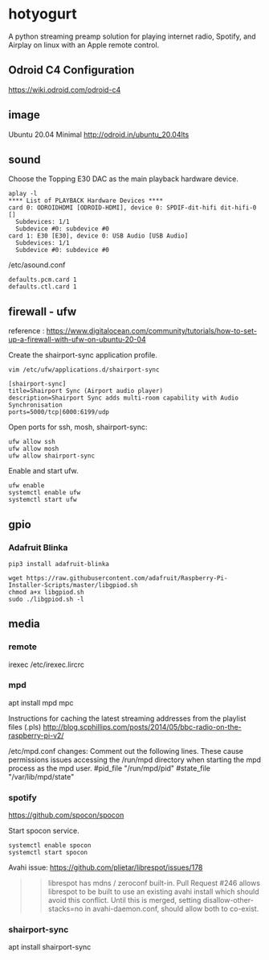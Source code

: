 # hotyogurt
A python streaming preamp solution for playing internet radio, Spotify, and Airplay on linux with an Apple remote control.

## Odroid C4 Configuration
https://wiki.odroid.com/odroid-c4

## image
Ubuntu 20.04 Minimal
http://odroid.in/ubuntu_20.04lts

## sound
Choose the Topping E30 DAC as the main playback hardware device.
```
aplay -l
**** List of PLAYBACK Hardware Devices ****
card 0: ODROIDHDMI [ODROID-HDMI], device 0: SPDIF-dit-hifi dit-hifi-0 []
  Subdevices: 1/1
  Subdevice #0: subdevice #0
card 1: E30 [E30], device 0: USB Audio [USB Audio]
  Subdevices: 1/1
  Subdevice #0: subdevice #0
```

/etc/asound.conf
```
defaults.pcm.card 1
defaults.ctl.card 1
```


## firewall - ufw
reference : https://www.digitalocean.com/community/tutorials/how-to-set-up-a-firewall-with-ufw-on-ubuntu-20-04

Create the shairport-sync application profile.

```
vim /etc/ufw/applications.d/shairport-sync
```

```
[shairport-sync]
title=Shairport Sync (Airport audio player)
description=Shairport Sync adds multi-room capability with Audio Synchronisation
ports=5000/tcp|6000:6199/udp
```

Open ports for ssh, mosh, shairport-sync:

```
ufw allow ssh
ufw allow mosh
ufw allow shairport-sync
```

Enable and start ufw.
```
ufw enable
systemctl enable ufw
systemctl start ufw
```

## gpio

### Adafruit Blinka

```
pip3 install adafruit-blinka
```

```
wget https://raw.githubusercontent.com/adafruit/Raspberry-Pi-Installer-Scripts/master/libgpiod.sh
chmod a+x libgpiod.sh
sudo ./libgpiod.sh -l
```

## media

### remote
irexec
/etc/irexec.lircrc


### mpd
apt install mpd mpc

Instructions for caching the latest streaming addresses from the playlist files (.pls)
http://blog.scphillips.com/posts/2014/05/bbc-radio-on-the-raspberry-pi-v2/

/etc/mpd.conf changes:
Comment out the following lines. These cause permissions issues accessing the /run/mpd directory when starting the mpd process as the mpd user.
#pid_file			"/run/mpd/pid"
#state_file			"/var/lib/mpd/state"


### spotify

https://github.com/spocon/spocon


Start spocon service.
```
systemctl enable spocon
systemctl start spocon
```

Avahi issue:
https://github.com/plietar/librespot/issues/178
>> librespot has mdns / zeroconf built-in. Pull Request #246 allows librespot to be built to use an existing avahi install which should avoid this conflict.
>> Until this is merged, setting disallow-other-stacks=no in avahi-daemon.conf, should allow both to co-exist.


### shairport-sync
apt install shairport-sync

